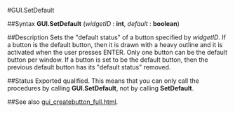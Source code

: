 
#GUI.SetDefault

##Syntax
**GUI.SetDefault** (*widgetID* : **int**, *default* : **boolean**)

##Description
Sets the "default status" of a button specified by *widgetID*. If a button is the default button, then it is drawn with a heavy outline and it is activated when the user presses ENTER.
Only one button can be the default button per window. If a button is set to be the default button, then the previous default button has its "default status" removed.

##Status
Exported qualified.
This means that you can only call the procedures by calling **GUI.SetDefault**, not by calling **SetDefault**.

##See also
[gui_createbutton_full.html](GUI.CreateButton).
